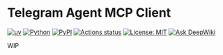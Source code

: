 # Telegram Agent MCP Client

[![uv](https://img.shields.io/endpoint?url=https://raw.githubusercontent.com/astral-sh/uv/main/assets/badge/v0.json)](https://docs.astral.sh/uv/getting-started/installation/)
[![Python](https://img.shields.io/badge/python-3.10%2B-blue)](https://www.python.org/downloads/)
[![PyPI](https://badge.fury.io/py/telegram-agent-mcp-client.svg?cache-control=no-cache)](https://badge.fury.io/py/telegram-agent-mcp-client)
[![Actions status](https://github.com/philogicae/telegram-agent-mcp-client/actions/workflows/python-package-ci.yml/badge.svg?cache-control=no-cache)](https://github.com/philogicae/telegram-agent-mcp-client/actions)
[![License: MIT](https://img.shields.io/badge/License-MIT-yellow.svg)](https://opensource.org/licenses/MIT)
[![Ask DeepWiki](https://deepwiki.com/badge.svg)](https://deepwiki.com/philogicae/telegram-agent-mcp-client)

<!-- <a href="https://glama.ai/mcp/servers/@philogicae/telegram-agent-mcp-client">
  <img width="380" height="200" src="https://glama.ai/mcp/servers/@philogicae/telegram-agent-mcp-client/badge?cache-control=no-cache" alt="Telegram Agent MCP client" />
</a> -->

WIP